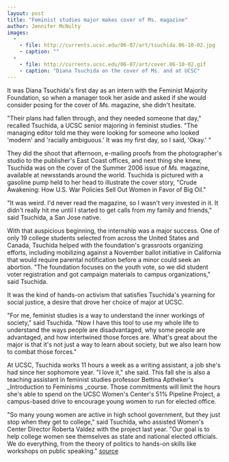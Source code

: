 ```yaml
---
layout: post
title: "Feminist studies major makes cover of Ms. magazine"
author: Jennifer McNulty
images:
  -
    - file: http://currents.ucsc.edu/06-07/art/tsuchida.06-10-02.jpg
    - caption: ""
  -
    - file: http://currents.ucsc.edu/06-07/art/cover.06-10-02.gif
    - caption: "Diana Tsuchida on the cover of Ms. and at UCSC"
---
```


It was Diana Tsuchida's first day as an intern with the Feminist Majority Foundation, so when a manager took her aside and asked if she would consider posing for the cover of _Ms._ magazine, she didn't hesitate.

"Their plans had fallen through, and they needed someone that day," recalled Tsuchida, a UCSC senior majoring in feminist studies. "The managing editor told me they were looking for someone who looked 'modern' and 'racially ambiguous.' It was my first day, so I said, 'Okay.' "

They did the shoot that afternoon, e-mailing proofs from the photographer's studio to the publisher's East Coast offices, and next thing she knew, Tsuchida was on the cover of the Summer 2006 issue of _Ms._ magazine, available at newsstands around the world. Tsuchida is pictured with a gasoline pump held to her head to illustrate the cover story, "Crude Awakening: How U.S. War Policies Sell Out Women in Favor of Big Oil."

"It was weird. I'd never read the magazine, so I wasn't very invested in it. It didn't really hit me until I started to get calls from my family and friends," said Tsuchida, a San Jose native.

With that auspicious beginning, the internship was a major success. One of only 19 college students selected from across the United States and Canada, Tsuchida helped with the foundation's grassroots organizing efforts, including mobilizing against a November ballot initiative in California that would require parental notification before a minor could seek an abortion. "The foundation focuses on the youth vote, so we did student voter registration and got campaign materials to campus organizations," said Tsuchida.

It was the kind of hands-on activism that satisfies Tsuchida's yearning for social justice, a desire that drove her choice of major at UCSC.

"For me, feminist studies is a way to understand the inner workings of society," said Tsuchida. "Now I have this tool to use my whole life to understand the ways people are disadvantaged, why some people are advantaged, and how intertwined those forces are. What's great about the major is that it's not just a way to learn about society, but we also learn how to combat those forces."

At UCSC, Tsuchida works 11 hours a week as a writing assistant, a job she's had since her sophomore year. "I love it," she said. This fall she is also a teaching assistant in feminist studies professor Bettina Aptheker's _Introduction to Feminisms _course. Those commitments will limit the hours she's able to spend on the UCSC Women's Center's 51% Pipeline Project, a campus-based drive to encourage young women to run for elected office.

"So many young women are active in high school government, but they just stop when they get to college," said Tsuchida, who assisted Women's Center Director Roberta Valdez with the project last year. "Our goal is to help college women see themselves as state and national elected officials. We do everything, from the theory of politics to hands-on skills like workshops on public speaking."
[source](http://www1.ucsc.edu/currents/06-07/10-02/intern.asp "Permalink to intern")
